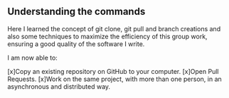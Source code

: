 ## Understanding the commands

Here I learned the concept of git clone, git pull and branch creations and also some techniques to maximize the efficiency of this group work, ensuring a good quality of the software I write.

I am now able to:

[x]Copy an existing repository on GitHub to your computer.
[x]Open Pull Requests.
[x]Work on the same project, with more than one person, in an asynchronous and distributed way.
